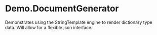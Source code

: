 Demo.DocumentGenerator
======================

Demonstrates using the StringTemplate engine to render dictionary type data.  Will allow for a flexible json interface.
